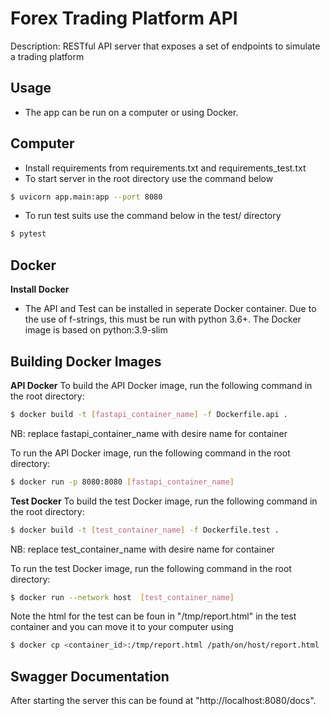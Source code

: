 # Forex Trading Platform API

Description: RESTful API server that exposes a set of endpoints to simulate a trading platform

## Usage
  - The app can be run on a computer or using Docker.

## Computer
  - Install requirements from requirements.txt and requirements_test.txt
  - To start server in the root directory use the command below

  ```bash
  $ uvicorn app.main:app --port 8080
  ```
  - To run test suits use the command below in the test/ directory

  ```bash
  $ pytest
  ```

## Docker
**Install Docker**
  - The API and Test can be installed in seperate Docker container. 
    Due to the use of f-strings, this must be run with python 3.6+. 
    The Docker image is based on python:3.9-slim

## Building Docker Images

**API Docker**
To build the API Docker image, run the following command in the root directory:

  ```bash
  $ docker build -t [fastapi_container_name] -f Dockerfile.api .
  ```
NB: replace fastapi_container_name with desire name for container

To run the API Docker image, run the following command in the root directory:
  ```bash
  $ docker run -p 8080:8080 [fastapi_container_name]
  ```
**Test Docker**
To build the test Docker image, run the following command in the root directory:

  ```bash
  $ docker build -t [test_container_name] -f Dockerfile.test .
  ```
NB: replace test_container_name with desire name for container

To run the test Docker image, run the following command in the root directory:

  ```bash
  $ docker run --network host  [test_container_name]
  ```

Note the html for the test can be foun in "/tmp/report.html" in the test container and you can move it to your computer using 

  ```bash
  $ docker cp <container_id>:/tmp/report.html /path/on/host/report.html
  ```

## Swagger Documentation
After starting the server this can be found at "http://localhost:8080/docs".